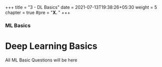 +++
title = "3 - DL Basics"
date = 2021-07-13T19:38:26+05:30
weight = 5
chapter = true
#pre = "<b>X. </b>"
+++

### ML Basics

# Deep Learning Basics

All ML Basic Questions will be here